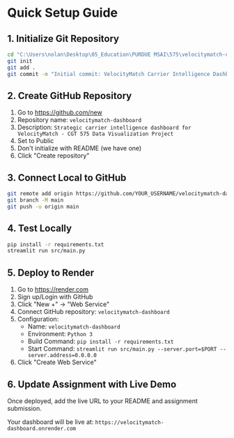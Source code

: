 # Quick Setup Guide

## 1. Initialize Git Repository
```bash
cd "C:\Users\nolan\Desktop\05_Education\PURDUE MSAI\575\velocitymatch-dashboard"
git init
git add .
git commit -m "Initial commit: VelocityMatch Carrier Intelligence Dashboard"
```

## 2. Create GitHub Repository
1. Go to https://github.com/new
2. Repository name: `velocitymatch-dashboard`
3. Description: `Strategic carrier intelligence dashboard for VelocityMatch - CGT 575 Data Visualization Project`
4. Set to Public
5. Don't initialize with README (we have one)
6. Click "Create repository"

## 3. Connect Local to GitHub
```bash
git remote add origin https://github.com/YOUR_USERNAME/velocitymatch-dashboard.git
git branch -M main
git push -u origin main
```

## 4. Test Locally
```bash
pip install -r requirements.txt
streamlit run src/main.py
```

## 5. Deploy to Render
1. Go to https://render.com
2. Sign up/Login with GitHub
3. Click "New +" → "Web Service"
4. Connect GitHub repository: `velocitymatch-dashboard`
5. Configuration:
   - Name: `velocitymatch-dashboard`
   - Environment: `Python 3`
   - Build Command: `pip install -r requirements.txt`
   - Start Command: `streamlit run src/main.py --server.port=$PORT --server.address=0.0.0.0`
6. Click "Create Web Service"

## 6. Update Assignment with Live Demo
Once deployed, add the live URL to your README and assignment submission.

Your dashboard will be live at: `https://velocitymatch-dashboard.onrender.com`
